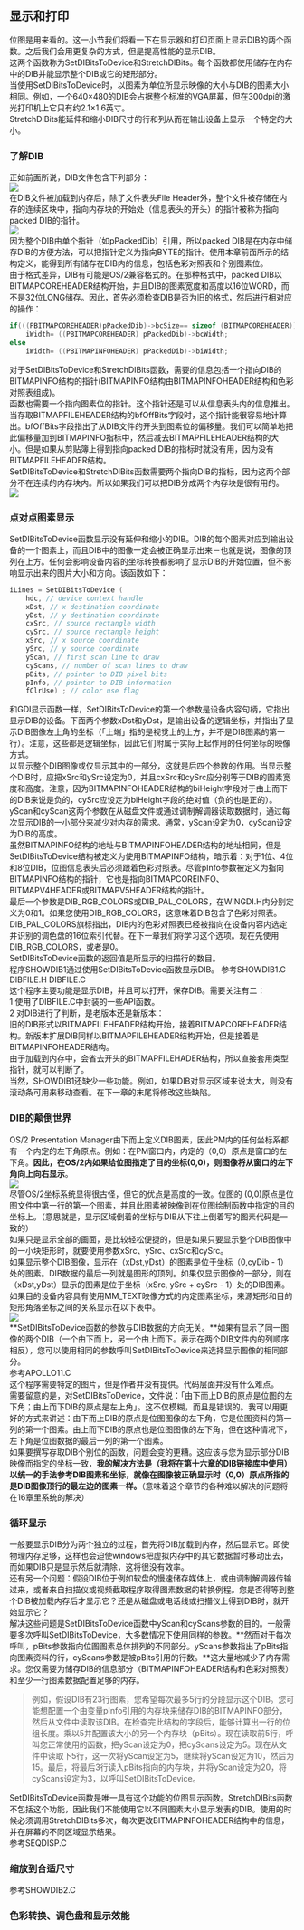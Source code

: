 ## 显示和打印
位图是用来看的。这一小节我们将看一下在显示器和打印页面上显示DIB的两个函数。之后我们会用更复杂的方式，但是提高性能的显示DIB。   
这两个函数称为SetDIBitsToDevice和StretchDIBits。每个函数都使用储存在内存中的DIB并能显示整个DIB或它的矩形部分。   
当使用SetDIBitsToDevice时，以图素为单位所显示映像的大小与DIB的图素大小相同。例如，一个640×480的DIB会占据整个标准的VGA屏幕，但在300dpi的激光打印机上它只有约2.1×1.6英寸。   
StretchDIBits能延伸和缩小DIB尺寸的行和列从而在输出设备上显示一个特定的大小。
### 了解DIB
正如前面所说，DIB文件包含下列部分：  
![](https://github.com/sii2017/image/blob/master/DIBData.jpg)  
在DIB文件被加载到内存后，除了文件表头File Header外，整个文件被存储在内存的连续区块中，指向内存块的开始处（信息表头的开头）的指针被称为指向packed DIB的指针。  
![](https://github.com/sii2017/image/blob/master/DIBDataInMemory.jpg)   
因为整个DIB由单个指针（如pPackedDib）引用，所以packed DIB是在内存中储存DIB的方便方法，可以把指针定义为指向BYTE的指针。使用本章前面所示的结构定义，能得到所有储存在DIB内的信息，包括色彩对照表和个别图素位。  
由于格式差异，DIB有可能是OS/2兼容格式的。在那种格式中，packed DIB以BITMAPCOREHEADER结构开始，并且DIB的图素宽度和高度以16位WORD，而不是32位LONG储存。因此，首先必须检查DIB是否为旧的格式，然后进行相对应的操作：   
```c
if(((PBITMAPCOREHEADER)pPackedDib)->bcSize== sizeof (BITMAPCOREHEADER))      
	iWidth= ((PBITMAPCOREHEADER) pPackedDib)->bcWidth;    
else    
	iWidth= ((PBITMAPINFOHEADER) pPackedDib)->biWidth;    
```    
对于SetDIBitsToDevice和StretchDIBits函数，需要的信息包括一个指向DIB的BITMAPINFO结构的指针(BITMAPINFO结构由BITMAPINFOHEADER结构和色彩对照表组成)。   
函数也需要一个指向图素位的指针。这个指针还是可以从信息表头内的信息推出。当存取BITMAPFILEHEADER结构的bfOffBits字段时，这个指针能很容易地计算出。bfOffBits字段指出了从DIB文件的开头到图素位的偏移量。我们可以简单地把此偏移量加到BITMAPINFO指标中，然后减去BITMAPFILEHEADER结构的大小。但是如果从剪贴簿上得到指向packed DIB的指标时就没有用，因为没有BITMAPFILEHEADER结构。  
SetDIBitsToDevice和StretchDIBits函数需要两个指向DIB的指标，因为这两个部分不在连续的内存块内。所以如果我们可以把DIB分成两个内存块是很有用的。   
![](https://github.com/sii2017/image/blob/master/DIB%E5%9C%A8%E5%86%85%E5%AD%98%E4%B8%AD.jpg)
### 点对点图素显示
SetDIBitsToDevice函数显示没有延伸和缩小的DIB。DIB的每个图素对应到输出设备的一个图素上，而且DIB中的图像一定会被正确显示出来－也就是说，图像的顶列在上方。任何会影响设备内容的坐标转换都影响了显示DIB的开始位置，但不影响显示出来的图片大小和方向。该函数如下：   
```c
iLines = SetDIBitsToDevice (
	hdc, // device context handle
	xDst, // x destination coordinate
	yDst, // y destination coordinate
	cxSrc, // source rectangle width
	cySrc, // source rectangle height
	xSrc, // x source coordinate
	ySrc, // y source coordinate
	yScan, // first scan line to draw
	cyScans, // number of scan lines to draw
	pBits, // pointer to DIB pixel bits
	pInfo, // pointer to DIB information
	fClrUse) ; // color use flag   
```   
和GDI显示函数一样，SetDIBitsToDevice的第一个参数是设备内容句柄，它指出显示DIB的设备。下面两个参数xDst和yDst，是输出设备的逻辑坐标，并指出了显示DIB图像左上角的坐标（「上端」指的是视觉上的上方，并不是DIB图素的第一行）。注意，这些都是逻辑坐标，因此它们附属于实际上起作用的任何坐标的映像方式。   
以显示整个DIB图像或仅显示其中的一部分，这就是后四个参数的作用。当显示整个DIB时，应把xSrc和ySrc设定为0，并且cxSrc和cySrc应分别等于DIB的图素宽度和高度。注意，因为BITMAPINFOHEADER结构的biHeight字段对于由上而下的DIB来说是负的，cySrc应设定为biHeight字段的绝对值（负的也是正的）。   
yScan和cyScan这两个参数在从磁盘文件或通过调制解调器读取数据时，通过每次显示DIB的一小部分来减少对内存的需求。通常，yScan设定为0，cyScan设定为DIB的高度。    
虽然BITMAPINFO结构的地址与BITMAPINFOHEADER结构的地址相同，但是SetDIBitsToDevice结构被定义为使用BITMAPINFO结构，暗示着：对于1位、4位和8位DIB，位图信息表头后必须跟着色彩对照表。尽管pInfo参数被定义为指向BITMAPINFO结构的指针，它也是指向BITMAPCOREINFO、BITMAPV4HEADER或BITMAPV5HEADER结构的指针。  
最后一个参数是DIB_RGB_COLORS或DIB_PAL_COLORS，在WINGDI.H内分别定义为0和1。如果您使用DIB_RGB_COLORS，这意味着DIB包含了色彩对照表。DIB_PAL_COLORS旗标指出，DIB内的色彩对照表已经被指向在设备内容内选定并识别的调色盘的16位索引代替。在下一章我们将学习这个选项。现在先使用DIB_RGB_COLORS，或者是0。    
SetDIBitsToDevice函数的返回值是所显示的扫描行的数目。  
程序SHOWDIB1通过使用SetDIBitsToDevice函数显示DIB。
参考SHOWDIB1.C DIBFILE.H DIBFILE.C    
这个程序主要功能是显示DIB，并且可以打开，保存DIB。需要关注有二：   
1 使用了DIBFILE.C中封装的一些API函数。   
2 对DIB进行了判断，是老版本还是新版本：   
旧的DIB形式以BITMAPFILEHEADER结构开始，接着BITMAPCOREHEADER结构。新版本扩展DIB同样以BITMAPFILEHEADER结构开始，但是接着是BITMAPINFOHEADER结构。   
由于加载到内存中，会省去开头的BITMAPFILEHADER结构，所以直接套用类型指针，就可以判断了。   
当然，SHOWDIB1还缺少一些功能。例如，如果DIB对显示区域来说太大，则没有滚动条可用来移动查看。在下一章的末尾将修改这些缺陷。    
### DIB的颠倒世界
OS/2 Presentation Manager由下而上定义DIB图素，因此PM内的任何坐标系都有一个内定的左下角原点。例如：在PM窗口内，内定的（0,0）原点是窗口的左下角。**因此，在OS/2内如果给位图指定了目的坐标(0,0)，则图像将从窗口的左下角向上向右显示**。   
![](https://github.com/sii2017/image/blob/master/%E4%BB%8E%E4%B8%8B%E5%BE%80%E4%B8%8A.png)   
尽管OS/2坐标系统显得很古怪，但它的优点是高度的一致。位图的 (0,0)原点是位图文件中第一行的第一个图素，并且此图素被映像到在位图绘制函数中指定的目的坐标上。（意思就是，显示区域倒着的坐标与DIB从下往上倒着写的图素代码是一致的）   
如果只是显示全部的画面，是比较轻松便捷的，但是如果只要显示整个DIB图像中的一小块矩形时，就要使用参数xSrc、ySrc、cxSrc和cySrc。   
如果显示整个DIB图像，显示在（xDst,yDst）的图素是位于坐标（0,cyDib - 1）处的图素。DIB数据的最后一列就是图形的顶列。如果仅显示图像的一部分，则在（xDst,yDst）显示的图素是位于坐标（xSrc, ySrc + cySrc - 1）处的DIB图素。   
如果目的设备内容具有使用MM_TEXT映像方式的内定图素坐标，来源矩形和目的矩形角落坐标之间的关系显示在以下表中。    
![](https://github.com/sii2017/image/blob/master/%E7%9F%A9%E5%BD%A2%E5%80%92%E7%AB%8B%E6%98%BE%E7%A4%BA%E5%9D%90%E6%A0%87.png)   
**SetDIBitsToDevice函数的参数与DIB数据的方向无关。**如果有显示了同一图像的两个DIB（一个由下而上，另一个由上而下。表示在两个DIB文件内的列顺序相反），您可以使用相同的参数呼叫SetDIBitsToDevice来选择显示图像的相同部分。    
参考APOLLO11.C    
这个程序需要特定的图片，但是作者并没有提供。代码层面并没有什么难点。   
需要留意的是，对SetDIBitsToDevice，文件说：「由下而上DIB的原点是位图的左下角；由上而下DIB的原点是左上角」。这不仅模糊，而且是错误的。我可以用更好的方式来讲述：由下而上DIB的原点是位图图像的左下角，它是位图资料的第一列的第一个图素。由上而下DIB的原点也是位图图像的左下角，但在这种情况下，左下角是位图数据的最后一列的第一个图素。   
如果要撰写存取DIB个别位的函数，问题会变的更糟。这应该与您为显示部分DIB映像而指定的坐标一致，**我的解决方法是（我将在第十六章的DIB链接库中使用）以统一的手法参考DIB图素和坐标，就像在图像被正确显示时（0,0）原点所指的是DIB图像顶行的最左边的图素一样。**（意味着这个章节的各种难以解决的问题将在16章里系统的解决）    
### 循环显示
一般要显示DIB分为两个独立的过程，首先将DIB加载到内存，然后显示它。即使物理内存足够，这样也会迫使windows把虚拟内存中的其它数据暂时移动出去，而如果DIB只是显示然后就清除，这将很没有效率。     
还有另一个问题：假设DIB位于例如软盘的慢速储存媒体上，或由调制解调器传输过来，或者来自扫描仪或视频截取程序取得图素数据的转换例程。您是否得等到整个DIB被加载内存后才显示它？还是从磁盘或电话线或扫描仪上得到DIB时，就开始显示它？     
解决这些问题是SetDIBitsToDevice函数中yScan和cyScans参数的目的。一般需要多次呼叫SetDIBitsToDevice，大多数情况下使用同样的参数。**然而对于每次呼叫，pBits参数指向位图图素总体排列的不同部分。yScans参数指出了pBits指向图素资料的行，cyScans参数是被pBits引用的行数。**这大量地减少了内存需求。您仅需要为储存DIB的信息部分（BITMAPINFOHEADER结构和色彩对照表）和至少一行图素数据配置足够的内存。   
> 例如，假设DIB有23行图素，您希望每次最多5行的分段显示这个DIB。您可能想配置一个由变量pInfo引用的内存块来储存DIB的BITMAPINFO部分，然后从文件中读取该DIB。在检查完此结构的字段后，能够计算出一行的位组长度。乘以5并配置该大小的另一个内存块（pBits）。现在读取前5行，呼叫您正常使用的函数，把yScan设定为0，把cyScans设定为5。现在从文件中读取下5行，这一次将yScan设定为5，继续将yScan设定为10，然后为15。最后，将最后3行读入pBits指向的内存块，并将yScan设定为20，将cyScans设定为3，以呼叫SetDIBitsToDevice。   
   
SetDIBitsToDevice函数是唯一具有这个功能的位图显示函数。StretchDIBits函数不包括这个功能，因此我们不能使用它以不同图素大小显示发表的DIB。使用的时候必须调用StretchDIBits多次，每次更改BITMAPINFOHEADER结构中的信息，并在屏幕的不同区域显示结果。    
参考SEQDISP.C
### 缩放到合适尺寸
参考SHOWDIB2.C
### 色彩转换、调色盘和显示效能